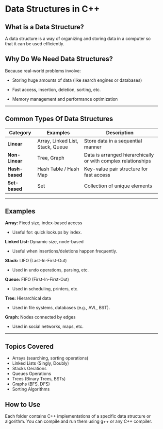 # Data Structures in C++

## What is a Data Structure?
A data structure is a way of organizing and storing data in a computer so that it can be used efficiently.
## Why Do We Need Data Structures?
Because real-world problems involve:

- Storing huge amounts of data (like search engines or databases)

- Fast access, insertion, deletion, sorting, etc.

- Memory management and performance optimization

---

## Common Types Of Data Structures

| Category       | Examples                         | Description                                                   |
| -------------- | -------------------------------- | ------------------------------------------------------------- |
| **Linear**     | Array, Linked List, Stack, Queue | Store data in a sequential manner                             |
| **Non-Linear** | Tree, Graph                      | Data is arranged hierarchically or with complex relationships |
| **Hash-based** | Hash Table / Hash Map            | Key-value pair structure for fast access                      |
| **Set-based**  | Set                              | Collection of unique elements                                 |

---
## Examples
**Array:** Fixed size, index-based access
 - Useful for: quick lookups by index.

**Linked List:** Dynamic size, node-based
 - Useful when insertions/deletions happen frequently.

**Stack:** LIFO (Last-In-First-Out)
 - Used in undo operations, parsing, etc.

**Queue:** FIFO (First-In-First-Out)
 - Used in scheduling, printers, etc.

**Tree:** Hierarchical data
 - Used in file systems, databases (e.g., AVL, BST).

**Graph:** Nodes connected by edges
 - Used in social networks, maps, etc.

---

## Topics Covered
- Arrays (searching, sorting operations)
- Linked Lists (Singly, Doubly)
- Stacks Oerations
- Queues Operations
- Trees (Binary Trees, BSTs)
- Graphs (BFS, DFS)
- Sorting Algorithms

## How to Use
Each folder contains C++ implementations of a specific data structure or algorithm. You can compile and run them using g++ or any C++ compiler.

